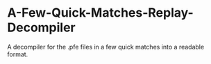 # A-Few-Quick-Matches-Replay-Decompiler
A decompiler for the .pfe files in a few quick matches into a readable format.
